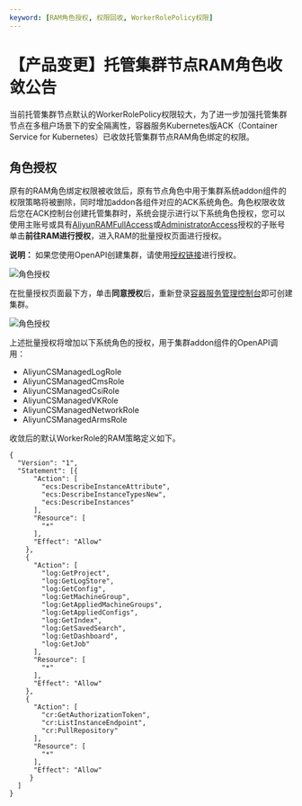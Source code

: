 ```yaml
---
keyword: [RAM角色授权, 权限回收, WorkerRolePolicy权限]
---
```


# 【产品变更】托管集群节点RAM角色收敛公告

当前托管集群节点默认的WorkerRolePolicy权限较大，为了进一步加强托管集群节点在多租户场景下的安全隔离性，容器服务Kubernetes版ACK（Container Service for Kubernetes）已收敛托管集群节点RAM角色绑定的权限。

## 角色授权

原有的RAM角色绑定权限被收敛后，原有节点角色中用于集群系统addon组件的权限策略将被删除，同时增加addon各组件对应的ACK系统角色。角色权限收敛后您在ACK控制台创建托管集群时，系统会提示进行以下系统角色授权，您可以使用主账号或具有[AliyunRAMFullAccess](https://ram.console.aliyun.com/policies/AliyunRAMFullAccess/System)或[AdministratorAccess](https://ram.console.aliyun.com/policies/AdministratorAccess/System)授权的子账号单击**前往RAM进行授权**，进入RAM的批量授权页面进行授权。

**说明：** 如果您使用OpenAPI创建集群，请使用[授权链接](https://ur.alipay.com/1paTcxSWdAEW70GVH5TZiO)进行授权。

![角色授权](https://static-aliyun-doc.oss-accelerate.aliyuncs.com/assets/img/zh-CN/3836359951/p101447.png)

在批量授权页面最下方，单击**同意授权**后，重新登录[容器服务管理控制台](https://cs.console.aliyun.com)即可创建集群。

![角色授权](https://static-aliyun-doc.oss-accelerate.aliyuncs.com/assets/img/zh-CN/4836359951/p101452.png)

上述批量授权将增加以下系统角色的授权，用于集群addon组件的OpenAPI调用：

-   AliyunCSManagedLogRole
-   AliyunCSManagedCmsRole
-   AliyunCSManagedCsiRole
-   AliyunCSManagedVKRole
-   AliyunCSManagedNetworkRole
-   AliyunCSManagedArmsRole

收敛后的默认WorkerRole的RAM策略定义如下。

```
{
  "Version": "1",
  "Statement": [{
      "Action": [
        "ecs:DescribeInstanceAttribute",
        "ecs:DescribeInstanceTypesNew",
        "ecs:DescribeInstances"
      ],
      "Resource": [
        "*"
      ],
      "Effect": "Allow"
    },
    {
      "Action": [
        "log:GetProject",
        "log:GetLogStore",
        "log:GetConfig",
        "log:GetMachineGroup",
        "log:GetAppliedMachineGroups",
        "log:GetAppliedConfigs",
        "log:GetIndex",
        "log:GetSavedSearch",
        "log:GetDashboard",
        "log:GetJob"
      ],
      "Resource": [
        "*"
      ],
      "Effect": "Allow"
    },
    {
      "Action": [
        "cr:GetAuthorizationToken",
        "cr:ListInstanceEndpoint",
        "cr:PullRepository"
      ],  
      "Resource": [
        "*"
      ],
      "Effect": "Allow"
     }
  ]
}
              
```

